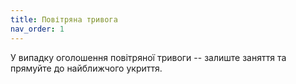```yaml
---
title: Повітряна тривога
nav_order: 1
---
```


У випадку оголошення повітряної тривоги -- залиште заняття та прямуйте до найближчого укриття. 



